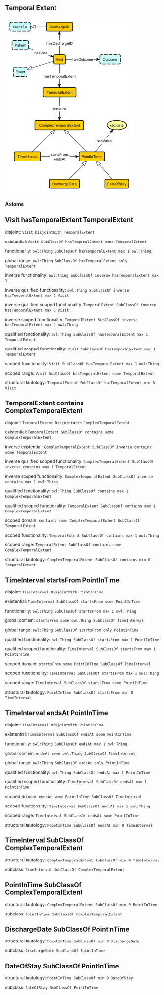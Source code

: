 ## Temporal Extent
![schema-diagram](../Visit/Visit.png)

### Axioms

## Visit hasTemporalExtent TemporalExtent
disjoint: `Visit DisjointWith TemporalExtent`

existential: `Visit SubClassOf hasTemporalExtent some TemporalExtent`

functionality: `owl:Thing SubClassOf hasTemporalExtent max 1 owl:Thing`

global range: `owl:Thing SubClassOf hasTemporalExtent only TemporalExtent`

inverse functionality: `owl:Thing SubClassOf inverse hasTemporalExtent max 1`

inverse qualified functionality: `owl:Thing SubClassOf inverse hasTemporalExtent max 1 Visit`

inverse qualified scoped functionality: `TemporalExtent SubClassOf inverse hasTemporalExtent max 1 Visit`

inverse scoped functionality: `TemporalExtent SubClassOf inverse hasTemporalExtent max 1 owl:Thing`

qualified functionality: `owl:Thing SubClassOf hasTemporalExtent max 1 TemporalExtent`

qualified scoped functionality: `Visit SubClassOf hasTemporalExtent max 1 TemporalExtent`

scoped functionality: `Visit SubClassOf hasTemporalExtent max 1 owl:Thing`

scoped range: `Visit SubClassOf hasTemporalExtent some TemporalExtent`

structural tautology: `TemporalExtent SubClassOf hasTemporalExtent min 0 Visit`

## TemporalExtent contains ComplexTemporalExtent
disjoint: `TemporalExtent DisjointWith ComplexTemporalExtent`

existential: `TemporalExtent SubClassOf contains some ComplexTemporalExtent`

inverse existential: `ComplexTemporalExtent SubClassOf inverse contains some TemporalExtent`

inverse qualified scoped functionality: `ComplexTemporalExtent SubClassOf inverse contains max 1 TemporalExtent`

inverse scoped functionality: `ComplexTemporalExtent SubClassOf inverse contains max 1 owl:Thing`

qualified functionality: `owl:Thing SubClassOf contains max 1 ComplexTemporalExtent`

qualified scoped functionality: `TemporalExtent SubClassOf contains max 1 ComplexTemporalExtent`

scoped domain: `contains some ComplexTemporalExtent SubClassOf TemporalExtent`

scoped functionality: `TemporalExtent SubClassOf contains max 1 owl:Thing`

scoped range: `TemporalExtent SubClassOf contains some ComplexTemporalExtent`

structural tautology: `ComplexTemporalExtent SubClassOf contains min 0 TemporalExtent`

## TimeInterval startsFrom PointInTime
disjoint: `TimeInterval DisjointWith PointInTime`

existential: `TimeInterval SubClassOf startsFrom some PointInTime`

functionality: `owl:Thing SubClassOf startsFrom max 1 owl:Thing`

global domain: `startsFrom some owl:Thing SubClassOf TimeInterval`

global range: `owl:Thing SubClassOf startsFrom only PointInTime`

qualified functionality: `owl:Thing SubClassOf startsFrom max 1 PointInTime`

qualified scoped functionality: `TimeInterval SubClassOf startsFrom max 1 PointInTime`

scoped domain: `startsFrom some PointInTime SubClassOf TimeInterval`

scoped functionality: `TimeInterval SubClassOf startsFrom max 1 owl:Thing`

scoped range: `TimeInterval SubClassOf startsFrom some PointInTime`

structural tautology: `PointInTime SubClassOf startsFrom min 0 TimeInterval`

## TimeInterval endsAt PointInTime
disjoint: `TimeInterval DisjointWith PointInTime`

existential: `TimeInterval SubClassOf endsAt some PointInTime`

functionality: `owl:Thing SubClassOf endsAt max 1 owl:Thing`

global domain: `endsAt some owl:Thing SubClassOf TimeInterval`

global range: `owl:Thing SubClassOf endsAt only PointInTime`

qualified functionality: `owl:Thing SubClassOf endsAt max 1 PointInTime`

qualified scoped functionality: `TimeInterval SubClassOf endsAt max 1 PointInTime`

scoped domain: `endsAt some PointInTime SubClassOf TimeInterval`

scoped functionality: `TimeInterval SubClassOf endsAt max 1 owl:Thing`

scoped range: `TimeInterval SubClassOf endsAt some PointInTime`

structural tautology: `PointInTime SubClassOf endsAt min 0 TimeInterval`

## TimeInterval SubClassOf ComplexTemporalExtent
structural tautology: `ComplexTemporalExtent SubClassOf min 0 TimeInterval`

subclass: `TimeInterval SubClassOf ComplexTemporalExtent`

## PointInTime SubClassOf ComplexTemporalExtent
structural tautology: `ComplexTemporalExtent SubClassOf min 0 PointInTime`

subclass: `PointInTime SubClassOf ComplexTemporalExtent`

## DischargeDate SubClassOf PointInTime
structural tautology: `PointInTime SubClassOf min 0 DischargeDate`

subclass: `DischargeDate SubClassOf PointInTime`

## DateOfStay SubClassOf PointInTime
structural tautology: `PointInTime SubClassOf min 0 DateOfStay`

subclass: `DateOfStay SubClassOf PointInTime`

